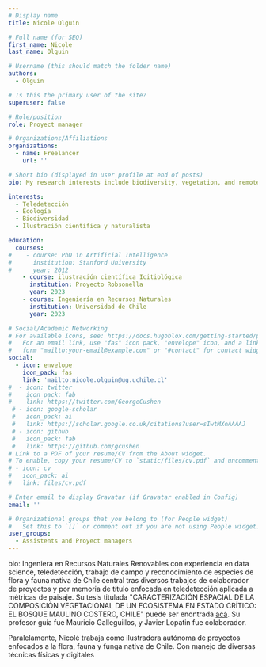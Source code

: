 ```yaml
---
# Display name
title: Nicole Olguin

# Full name (for SEO)
first_name: Nicole
last_name: Olguin

# Username (this should match the folder name)
authors:
  - Olguin

# Is this the primary user of the site?
superuser: false

# Role/position
role: Proyect manager

# Organizations/Affiliations
organizations:
  - name: Freelancer
    url: ''

# Short bio (displayed in user profile at end of posts)
bio: My research interests include biodiversity, vegetation, and remote sensing

interests:
  - Teledetección
  - Ecología
  - Biodiversidad 
  - Ilustración cientifica y naturalista

education:
  courses:
#    - course: PhD in Artificial Intelligence
#      institution: Stanford University
#      year: 2012
    - course: ilustración científica Icitiológica
      institution: Proyecto Robsonella
      year: 2023
    - course: Ingeniería en Recursos Naturales
      institution: Universidad de Chile
      year: 2023

# Social/Academic Networking
# For available icons, see: https://docs.hugoblox.com/getting-started/page-builder/#icons
#   For an email link, use "fas" icon pack, "envelope" icon, and a link in the
#   form "mailto:your-email@example.com" or "#contact" for contact widget.
social:
  - icon: envelope
    icon_pack: fas
    link: 'mailto:nicole.olguin@ug.uchile.cl'
#  - icon: twitter
#    icon_pack: fab
#    link: https://twitter.com/GeorgeCushen
 # - icon: google-scholar
 #   icon_pack: ai
 #   link: https://scholar.google.co.uk/citations?user=sIwtMXoAAAAJ
 # - icon: github
 #   icon_pack: fab
 #   link: https://github.com/gcushen
# Link to a PDF of your resume/CV from the About widget.
# To enable, copy your resume/CV to `static/files/cv.pdf` and uncomment the lines below.
# - icon: cv
#   icon_pack: ai
#   link: files/cv.pdf

# Enter email to display Gravatar (if Gravatar enabled in Config)
email: ''

# Organizational groups that you belong to (for People widget)
#   Set this to `[]` or comment out if you are not using People widget.
user_groups:
  - Assistents and Proyect managers
---
```


bio: Ingeniera en Recursos Naturales Renovables con experiencia en data science, teledetección, trabajo de campo y reconocimiento de especies de flora y fauna nativa de Chile central tras diversos trabajos de colaborador de proyectos y por memoria de título enfocada en teledetección aplicada a métricas de paisaje. 
Su tesis titulada "CARACTERIZACIÓN ESPACIAL DE LA COMPOSICIÓN VEGETACIONAL DE UN ECOSISTEMA EN ESTADO CRÍTICO: EL BOSQUE MAULINO COSTERO, CHILE" puede ser enontrada [acá](https://drive.google.com/file/d/1isBB1Ruza3busCZW45jLLCP7j4O7uQEI/view?usp=drive_link). Su profesor guía fue Mauricio Galleguillos, y Javier Lopatin fue colaborador. 

Paralelamente, Nicolé trabaja como ilustradora autónoma de proyectos enfocados a la flora, fauna y funga nativa de Chile. Con manejo de diversas técnicas físicas y digitales